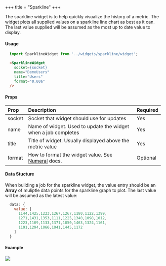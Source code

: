 +++
title = "Sparkline"
+++

The sparkline widget is to help quickly visualize the history of a metric. The widget plots all supplied values on a sparkline line chart as best as it can. The last value supplied will be assumed as the most up to date value to display.

#### Usage

``` javascript
  import SparklineWidget from '../widgets/sparkline/widget';
```

``` html
  <SparklineWidget
    socket={socket}
    name="DemoUsers"
    title="Users"
    format="0.00a"
  />
```

#### Props

| **Prop** | **Description** | **Required**
|:--|:--|:--|
| socket | Socket that widget should use for updates | Yes
| name | Name of widget. Used to update the widget when a job completes | Yes
| title | Title of widget. Usually displayed above the metric value | Yes
| format | How to format the widget value. See [Numeral](http://numeraljs.com/#format) docs. | Optional

#### Data Stucture

When building a job for the sparkline widget, the value entry should be an **Array** of muliptle data points for the sparkline graph to plot. The last value will be assumed as the latest value:

``` javascript
  data: {
    value: [
      1144,1425,1223,1267,1267,1180,1122,1399,
      1271,1431,1353,1111,1225,1340,1098,1012,
      1223,1109,1133,1371,1050,1463,1324,1161,
      1191,1294,1066,1041,1445,1172
    ]
  }
```

#### Example

![](https://res.cloudinary.com/metricio/image/upload/v1508771245/sparkline_pgemoq.png)
